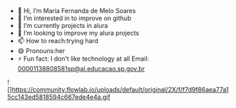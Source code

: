 - 👋 Hi, I’m Maria Fernanda de Melo Soares
- 👀 I’m interested in to improve on github
- 🌱 I’m currently projects in alura
- 💞️ I’m looking to improve my alura projects
- 📫 How to reach:trying hard
- 😄 Pronouns:her
- ⚡ Fun fact: I don't like technology at all
Email: 00001138808581sp@al.educacao.sp.gov.br
<!---
Mahfer17/Mahfer17 is a ✨ special ✨ repository because its `README.md` (this file) appears on your GitHub profile.
You can click the Preview link to take a look at your changes.
--->
![]https://community.flowlab.io/uploads/default/original/2X/f/f7d9f86aea77a15cc143ed5818594c667ede4e4a.gif
